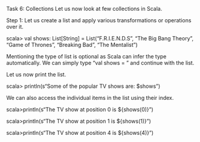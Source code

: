 Task 6: Collections
Let us now look at few collections in Scala.

Step 1: Let us create a list and apply various transformations or operations over it.

scala> val shows: List[String] = List(“F.R.I.E.N.D.S”, “The Big Bang Theory”, “Game of Thrones”, “Breaking Bad”, “The Mentalist”)

Mentioning the type of list is optional as Scala can infer the type automatically. We can simply type “val shows = ” and continue with the list.

Let us now print the list.

scala> println(s“Some of the popular TV shows are: $shows”)

 

We can also access the individual items in the list using their index.

scala>println(s“The TV show at position 0 is ${shows(0)}”)

scala>println(s“The TV show at position 1 is ${shows(1)}”)

scala>println(s“The TV show at position 4 is ${shows(4)}”)
 
